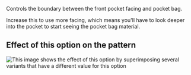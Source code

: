 Controls the boundary between the front pocket facing and pocket bag.

Increase this to use more facing, which means you'll have to look deeper into
the pocket to start seeing the pocket bag material.

## Effect of this option on the pattern

![This image shows the effect of this option by superimposing several variants that have a different value for this option](charlie\_frontpocketfacing\_sample.svg "Effect of this option on the pattern")
